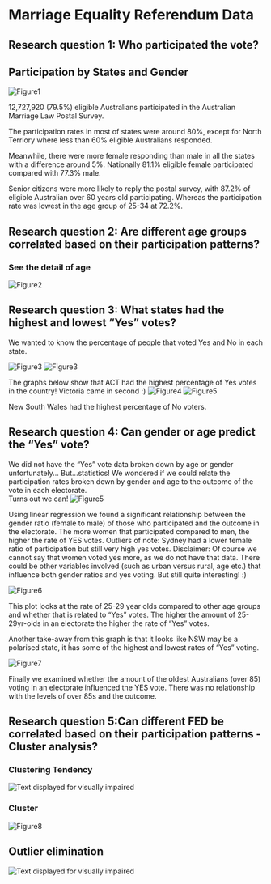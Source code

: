 # Marriage Equality Referendum Data


## Research question 1: Who participated the vote?

## Participation by States and Gender
![Figure1](figure/Participation_by_states_and_gender.png)


12,727,920 (79.5%) eligible Australians participated in the Australian Marriage Law Postal Survey.  

The participation rates in most of states were around 80%, except for North Terriory where less than 60% eligible Australians responded. 

Meanwhile, there were more female responding than male in all the states with a difference around 5%. Nationally 81.1% eligible female participated compared with 77.3% male. 

Senior citizens were more likely to reply the postal survey, with 87.2% of eligible Australian over 60 years old participating. Whereas the participation rate was lowest in the age group of 25-34 at 72.2%.


## Research question 2: Are different age groups correlated based on their participation patterns?
### See the detail of age
![Figure2](figure/Age_correlations.png)



## Research question 3: What states had the highest and lowest “Yes” votes?


We wanted to know the percentage of people that voted Yes and No in each state.

![Figure3](figure/Yes_per_state.png) 
![Figure3](figure/Yes_ResBas.jpeg) 

The graphs below show that ACT had the highest percentage of Yes votes in the country!
Victoria came in second :)
![Figure4](figure/No_per_state.png) 
![Figure5](figure/No_ResBas.jpeg)


New South Wales had the highest percentage of No voters.




## Research question 4: Can gender or age predict the “Yes” vote?

We did not have the “Yes” vote data broken down by age or gender unfortunately...
But...statistics!
We wondered if we could relate the participation rates broken down by gender and age to the outcome of the vote in each electorate.  
Turns out we can! 
![Figure5](figure/gender_yes.png)


Using linear regression we found a significant relationship between the gender ratio (female to male) of those who participated and the outcome in the electorate. The more women that participated compared to men, the higher the rate of YES votes.
Outliers of note: Sydney had a lower female ratio of participation but still very high yes votes.
Disclaimer: Of course we cannot say that women voted yes more, as we do not have that data.  There could be other variables involved (such as urban versus rural, age etc.) that influence both gender ratios and yes voting.
But still quite interesting! :)

![Figure6](figure/20s_Yes.png)

This plot looks at the rate of 25-29 year olds compared to other age groups and whether that is related to “Yes” votes.
The higher the amount of 25-29yr-olds in an electorate the higher the rate of “Yes” votes.

Another take-away from this graph is that it looks like NSW may be a polarised state, it has some of the highest and lowest rates of “Yes” voting.

![Figure7](figure/oldies_yes.png)

Finally we examined whether the amount of the oldest Australians (over 85) voting in an electorate influenced the YES vote.
There was no relationship with the levels of over 85s and the outcome.


## Research question 5:Can different FED be correlated based on their participation patterns - Cluster analysis?
### Clustering Tendency 
![Text displayed for visually impaired](visual_assessment_of_clustering_tendency1.png)

### Cluster 
![Figure8](figure/FED_clustering_analysis.png)

## Outlier elimination
![Text displayed for visually impaired](outlier_elimination.png)
